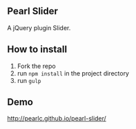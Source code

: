 ## Pearl Slider
A jQuery plugin Slider.

## How to install
1. Fork the repo
2. run `npm install` in the project directory
3. run `gulp`

## Demo
http://pearlc.github.io/pearl-slider/
